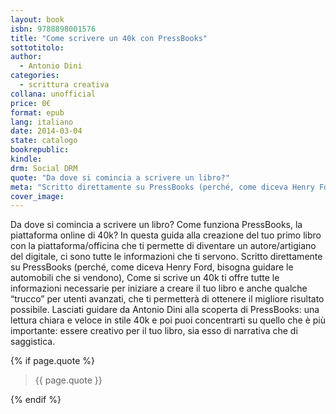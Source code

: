 ```yaml
---
layout: book
isbn: 9788898001576
title: "Come scrivere un 40k con PressBooks"
sottotitolo:
author:
  - Antonio Dini
categories:
  - scrittura creativa
collana: unofficial
price: 0€
format: epub
lang: italiano
date: 2014-03-04
state: catalogo
bookrepublic:
kindle:
drm: Social DRM
quote: "Da dove si comincia a scrivere un libro?"
meta: "Scritto direttamente su PressBooks (perché, come diceva Henry Ford, bisogna guidare le automobili che si vendono), Come si scrive un 40k ti offre tutte le informazioni necessarie per iniziare a creare il tuo libro e anche qualche “trucco” per utenti avanzati, che ti permetterà di ottenere il migliore risultato possibile."
cover_image:
---
```

Da dove si comincia a scrivere un libro? Come funziona PressBooks, la piattaforma online di 40k?
In questa guida alla creazione del tuo primo libro con la piattaforma/officina che ti permette di diventare un autore/artigiano del digitale, ci sono tutte le informazioni che ti servono.
Scritto direttamente su PressBooks (perché, come diceva Henry Ford, bisogna guidare le automobili che si vendono), Come si scrive un 40k ti offre tutte le informazioni necessarie per iniziare a creare il tuo libro e anche qualche “trucco” per utenti avanzati, che ti permetterà di ottenere il migliore risultato possibile.
Lasciati guidare da Antonio Dini alla scoperta di PressBooks: una lettura chiara e veloce in stile 40k e poi puoi concentrarti su quello che è più importante: essere creativo per il tuo libro, sia esso di narrativa che di saggistica.

{% if page.quote %}
<blockquote>
    {{ page.quote }}
</blockquote>
{% endif %}